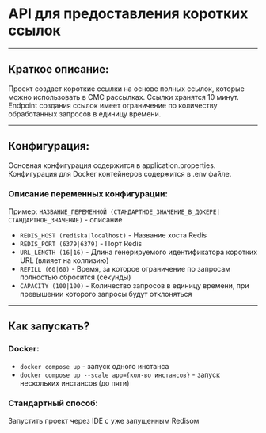 # API для предоставления коротких ссылок

---

## Краткое описание:
Проект создает короткие ссылки на основе полных ссылок,
которые можно использовать в СМС рассылках.
Ссылки хранятся 10 минут. Endpoint создания ссылок имеет ограничение
по количеству обработанных запросов в единицу времени.

---

## Конфигурация:
Основная конфигурация содержится в application.properties.  
Конфигурация для Docker контейнеров содержится в .env файле.

### Описание переменных конфигурации:
Пример: `НАЗВАНИЕ_ПЕРЕМЕННОЙ (СТАНДАРТНОЕ_ЗНАЧЕНИЕ_В_ДОКЕРЕ|СТАНДАРТНОЕ_ЗНАЧЕНИЕ)` - описание
- `REDIS_HOST (rediska|localhost)` - Название хоста Redis
- `REDIS_PORT (6379|6379)` - Порт Redis
- `URL_LENGTH (16|16)` - Длина генерируемого идентификатора коротких URL (влияет на коллизию)
- `REFILL (60|60)` - Время, за которое ограничение по запросам полностью сбросится (секунды)
- `CAPACITY (100|100)` - Количество запросов в единицу времени, при превышении которого запросы будут отклоняться

---

## Как запускать?

### Docker:
- `docker compose up` - запуск одного инстанса
- `docker compose up --scale app={кол-во инстансов}` - запуск нескольких инстансов (до пяти)

### Стандартный способ:
Запустить проект через IDE с уже запущенным Redisом